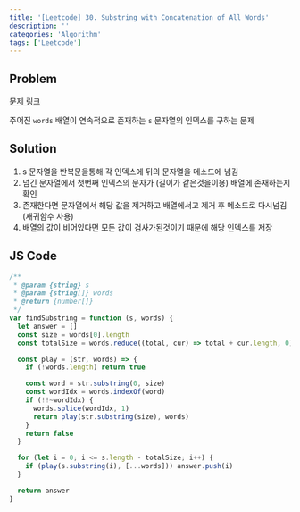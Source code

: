 ```yaml
---
title: '[Leetcode] 30. Substring with Concatenation of All Words'
description: ''
categories: 'Algorithm'
tags: ['Leetcode']
---
```


## Problem

[문제 링크](https://leetcode.com/problems/substring-with-concatenation-of-all-words/)

주어진 `words` 배열이 연속적으로 존재하는 `s` 문자열의 인덱스를 구하는 문제

## Solution

1. s 문자열을 반복문을통해 각 인덱스에 뒤의 문자열을 메소드에 넘김
2. 넘긴 문자열에서 첫번째 인덱스의 문자가 (길이가 같은것을이용) 배열에 존재하는지 확인
3. 존재한다면 문자열에서 해당 값을 제거하고 배열에서고 제거 후 메소드로 다시넘김(재귀함수 사용)
4. 배열의 값이 비어있다면 모든 값이 검사가된것이기 때문에 해당 인덱스를 저장

## JS Code

```js
/**
 * @param {string} s
 * @param {string[]} words
 * @return {number[]}
 */
var findSubstring = function (s, words) {
  let answer = []
  const size = words[0].length
  const totalSize = words.reduce((total, cur) => total + cur.length, 0)

  const play = (str, words) => {
    if (!words.length) return true

    const word = str.substring(0, size)
    const wordIdx = words.indexOf(word)
    if (!!~wordIdx) {
      words.splice(wordIdx, 1)
      return play(str.substring(size), words)
    }
    return false
  }

  for (let i = 0; i <= s.length - totalSize; i++) {
    if (play(s.substring(i), [...words])) answer.push(i)
  }

  return answer
}
```
